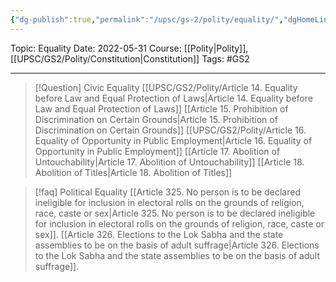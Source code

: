 ```yaml
---
{"dg-publish":true,"permalink":"/upsc/gs-2/polity/equality/","dgHomeLink":true,"dgPassFrontmatter":false}
---
```


Topic: Equality
Date: 2022-05-31
Course: [[Polity|Polity]],  [[UPSC/GS2/Polity/Constitution|Constitution]]
Tags: #GS2 

---

> [!Question] Civic Equality
> [[UPSC/GS2/Polity/Article 14. Equality before Law and Equal Protection of Laws|Article 14. Equality before Law and Equal Protection of Laws]]
> [[Article 15. Prohibition of Discrimination on Certain Grounds|Article 15. Prohibition of Discrimination on Certain Grounds]]
> [[UPSC/GS2/Polity/Article 16. Equality of Opportunity in Public Employment|Article 16. Equality of Opportunity in Public Employment]]
> [[Article 17. Abolition of Untouchability|Article 17. Abolition of Untouchability]]
> [[Article 18. Abolition of Titles|Article 18. Abolition of Titles]]
> 

>[!faq] Political Equality
>[[Article 325. No person is to be declared ineligible for inclusion in electoral rolls on the grounds of religion, race, caste or sex|Article 325. No person is to be declared ineligible for inclusion in electoral rolls on the grounds of religion, race, caste or sex]].
>[[Article 326. Elections to the Lok Sabha and the state assemblies to be on the basis of adult suffrage|Article 326. Elections to the Lok Sabha and the state assemblies to be on the basis of adult suffrage]].


>






